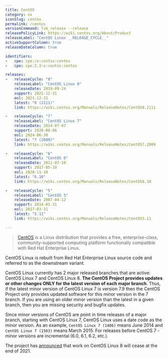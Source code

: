 ```yaml
---
title: CentOS
category: os
iconSlug: centos
permalink: /centos
versionCommand: lsb_release --release
releasePolicyLink: https://wiki.centos.org/About/Product
releaseLabel: "CentOS Linux __RELEASE_CYCLE__"
activeSupportColumn: true
releaseDateColumn: true

identifiers:
-   cpe: cpe:/o:centos:centos
-   cpe: cpe:2.3:o:centos:centos

releases:
-   releaseCycle: "8"
    releaseLabel: "CentOS Linux 8"
    releaseDate: 2019-09-24
    support: 2021-12-31
    eol: 2021-12-31
    latest: "8 (2111)"
    link: https://wiki.centos.org/Manuals/ReleaseNotes/CentOS8.2111

-   releaseCycle: "7"
    releaseLabel: "CentOS Linux 7"
    releaseDate: 2014-07-07
    support: 2020-08-06
    eol: 2024-06-30
    latest: "7 (2009)"
    link: https://wiki.centos.org/Manuals/ReleaseNotes/CentOS7.2009

-   releaseCycle: "6"
    releaseLabel: "CentOS 6"
    releaseDate: 2011-07-10
    support: 2017-05-10
    eol: 2020-11-30
    latest: "6.10"
    link: https://wiki.centos.org/Manuals/ReleaseNotes/CentOS6.10

-   releaseCycle: "5"
    releaseLabel: "CentOS 5"
    releaseDate: 2007-04-12
    support: 2014-01-31
    eol: 2017-03-31
    latest: "5.11"
    link: https://wiki.centos.org/Manuals/ReleaseNotes/CentOS5.11

---
```


> [CentOS](https://centos.org/) is a Linux distribution that provides a free, enterprise-class,
> community-supported computing platform functionally compatible with Red Hat Enterprise Linux.

CentOS Linux is rebuilt from Red Hat Enterprise Linux source code and referred to as the downstream variant.

CentOS Linux currently has 2 major released branches that are active: CentOS Linux 7 and CentOS Linux 8.
**The CentOS Project provides updates or other changes ONLY for the latest version of each major branch**.
Thus, if the latest minor version of CentOS Linux 7 is version 7.9 then the CentOS Project only
provides updated software for this minor version in the 7 branch.
If you are using an older minor version than the latest in a given branch, then you are missing
security and bugfix updates.

Since minor versions of CentOS are point in time releases of a major branch, starting with CentOS
Linux 7, CentOS Linux uses a date code as the minor version.
As an example, `CentOS Linux 7 (1406)` means June 2014 and `CentOS Linux 7 (1503)` means March 2015.
For releases before CentOS 7 - minor versions are incremental (6.0, 6.1, 6.2, etc.).

The project has [announced](https://blog.centos.org/2020/12/future-is-centos-stream/) that work on
CentOS Linux 8 will cease at the end of 2021.
